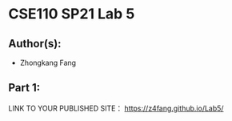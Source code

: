 # CSE110 SP21 Lab 5

## Author(s):
- Zhongkang Fang

## Part 1:

LINK TO YOUR PUBLISHED SITE： https://z4fang.github.io/Lab5/


